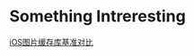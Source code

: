 <title>To Do List</title>

# Something Intreresting #

[iOS图片缓存库基准对比](http://www.cocoachina.com/ios/20150128/11053.html)
